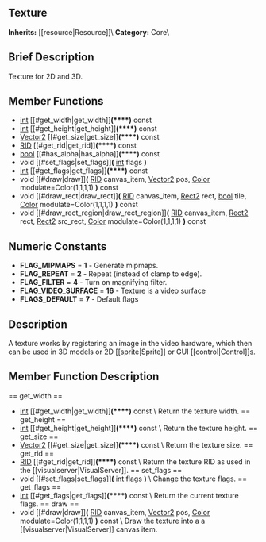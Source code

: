 ##  Texture  
**Inherits:** [[resource|Resource]]\\
**Category:** Core\\
##  Brief Description  
Texture for 2D and 3D.
##  Member Functions 
  * [int](class_int) [[#get_width|get_width]]**(****)** const
  * [int](class_int) [[#get_height|get_height]]**(****)** const
  * [Vector2](class_vector2) [[#get_size|get_size]]**(****)** const
  * [RID](class_rid) [[#get_rid|get_rid]]**(****)** const
  * [bool](class_bool) [[#has_alpha|has_alpha]]**(****)** const
  * void [[#set_flags|set_flags]]**(** [int](class_int) flags **)**
  * [int](class_int) [[#get_flags|get_flags]]**(****)** const
  * void [[#draw|draw]]**(** [RID](class_rid) canvas_item, [Vector2](class_vector2) pos, [Color](class_color) modulate=Color(1,1,1,1) **)** const
  * void [[#draw_rect|draw_rect]]**(** [RID](class_rid) canvas_item, [Rect2](class_rect2) rect, [bool](class_bool) tile, [Color](class_color) modulate=Color(1,1,1,1) **)** const
  * void [[#draw_rect_region|draw_rect_region]]**(** [RID](class_rid) canvas_item, [Rect2](class_rect2) rect, [Rect2](class_rect2) src_rect, [Color](class_color) modulate=Color(1,1,1,1) **)** const
##  Numeric Constants  
  * **FLAG_MIPMAPS** = **1** - Generate mipmaps.
  * **FLAG_REPEAT** = **2** - Repeat (instead of clamp to edge).
  * **FLAG_FILTER** = **4** - Turn on magnifying filter.
  * **FLAG_VIDEO_SURFACE** = **16** - Texture is a video surface
  * **FLAGS_DEFAULT** = **7** - Default flags
##  Description  
A texture works by registering an image in the video hardware, which then can be used in 3D models or 2D [[sprite|Sprite]] or GUI [[control|Control]]s.
##  Member Function Description  
==  get_width  ==
  * [int](class_int) [[#get_width|get_width]]**(****)** const
\\
Return the texture width.
==  get_height  ==
  * [int](class_int) [[#get_height|get_height]]**(****)** const
\\
Return the texture height.
==  get_size  ==
  * [Vector2](class_vector2) [[#get_size|get_size]]**(****)** const
\\
Return the texture size.
==  get_rid  ==
  * [RID](class_rid) [[#get_rid|get_rid]]**(****)** const
\\
Return the texture RID as used in the [[visualserver|VisualServer]].
==  set_flags  ==
  * void [[#set_flags|set_flags]]**(** [int](class_int) flags **)**
\\
Change the texture flags.
==  get_flags  ==
  * [int](class_int) [[#get_flags|get_flags]]**(****)** const
\\
Return the current texture flags.
==  draw  ==
  * void [[#draw|draw]]**(** [RID](class_rid) canvas_item, [Vector2](class_vector2) pos, [Color](class_color) modulate=Color(1,1,1,1) **)** const
\\
Draw the texture into a a [[visualserver|VisualServer]] canvas item.
